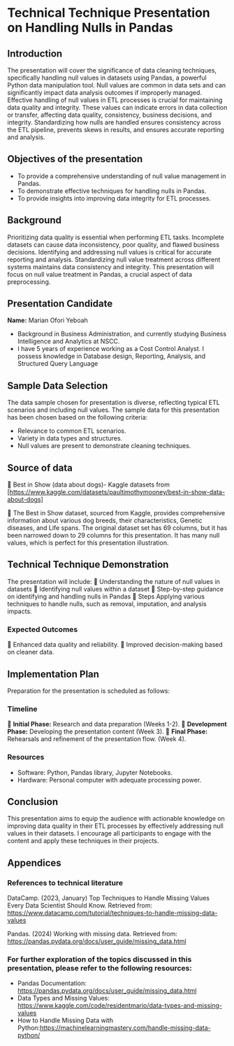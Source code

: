 #  Technical Technique Presentation on Handling Nulls in Pandas

## Introduction
The presentation will cover the significance of data cleaning techniques, specifically handling null values in datasets using Pandas, a powerful Python data manipulation tool.
Null values are common in data sets and can significantly impact data analysis outcomes if improperly managed.
Effective handling of null values in ETL processes is crucial for maintaining data quality and integrity. These values can indicate errors in data collection or transfer, affecting data quality, consistency, business decisions, and integrity. Standardizing how nulls are handled ensures consistency across the ETL pipeline, prevents skews in results, and ensures accurate reporting and analysis.

## Objectives of the presentation
- To provide a comprehensive understanding of null value management in Pandas.
- To demonstrate effective techniques for handling nulls in Pandas.
- To provide insights into improving data integrity for ETL processes.

## Background
Prioritizing data quality is essential when performing ETL tasks. Incomplete datasets can cause data inconsistency, poor quality, and flawed business decisions. Identifying and addressing null values is critical for accurate reporting and analysis. Standardizing null value treatment across different systems maintains data consistency and integrity. This presentation will focus on null value treatment in Pandas, a crucial aspect of data preprocessing.

## Presentation Candidate
**Name:** Marian Ofori Yeboah
- Background in Business Administration, and currently studying Business Intelligence and Analytics at NSCC.
-  I have 5 years of experience working as a Cost Control Analyst. I possess knowledge in Database design, Reporting, Analysis, and Structured Query Language

## Sample Data Selection
The data sample chosen for presentation is diverse, reflecting typical ETL scenarios and including null values.
The sample data for this presentation has been chosen based on the following criteria:
- Relevance to common ETL scenarios.
- Variety in data types and structures.
- Null values are present to demonstrate cleaning techniques.
## Source of data
:dog: Best in Show (data about dogs)- Kaggle datasets from [https://www.kaggle.com/datasets/paultimothymooney/best-in-show-data-about-dogs] 

:dog: The Best in Show dataset, sourced from Kaggle, provides comprehensive information about various dog breeds, their characteristics, Genetic diseases, and Life spans. The original dataset set has 69 columns, but it has been narrowed down to 29 columns for this presentation. It has many null values, which is perfect for this presentation illustration.

## Technical Technique Demonstration
The presentation will include:
🐾 Understanding the nature of null values in datasets
🐾 Identifying null values within a dataset
🐾 Step-by-step guidance on identifying and handling nulls in Pandas
🐾 Steps Applying various techniques to handle nulls, such as removal, imputation, and analysis impacts.

### Expected Outcomes
🐾 Enhanced data quality and reliability.
🐾 Improved decision-making based on cleaner data.

## Implementation Plan
Preparation for the presentation is scheduled as follows:

### Timeline
🐾 **Initial Phase:** Research and data preparation (Weeks 1-2).
🐾 **Development Phase:** Developing the presentation content (Week 3).
🐾 **Final Phase:** Rehearsals and refinement of the presentation flow. (Week 4).

### Resources
- Software: Python, Pandas library, Jupyter Notebooks.
- Hardware: Personal computer with adequate processing power.


## Conclusion
This presentation aims to equip the audience with actionable knowledge on improving data quality in their ETL processes by effectively addressing null values in their datasets. I encourage all participants to engage with the content and apply these techniques in their projects.


## Appendices

### References to technical literature
DataCamp. (2023, January) Top Techniques to Handle Missing Values Every Data Scientist Should Know. Retrieved from:
          https://www.datacamp.com/tutorial/techniques-to-handle-missing-data-values

          
Pandas. (2024) Working with missing data. Retrieved from:
          https://pandas.pydata.org/docs/user_guide/missing_data.html
 ### For further exploration of the topics discussed in this presentation, please refer to the following resources:
- Pandas Documentation: https://pandas.pydata.org/docs/user_guide/missing_data.html
- Data Types and Missing Values: https://www.kaggle.com/code/residentmario/data-types-and-missing-values
- How to Handle Missing Data with Python:https://machinelearningmastery.com/handle-missing-data-python/


